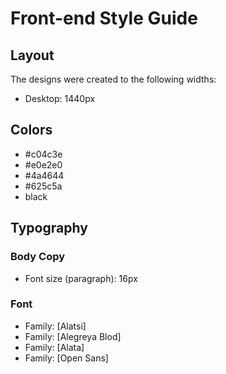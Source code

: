 # Front-end Style Guide

## Layout

The designs were created to the following widths:

- Desktop: 1440px

## Colors

- #c04c3e
- #e0e2e0
- #4a4644
- #625c5a
- black

## Typography

### Body Copy

- Font size (paragraph): 16px

### Font

- Family: [Alatsi]
- Family: [Alegreya Blod]
- Family: [Alata]
- Family: [Open Sans]

